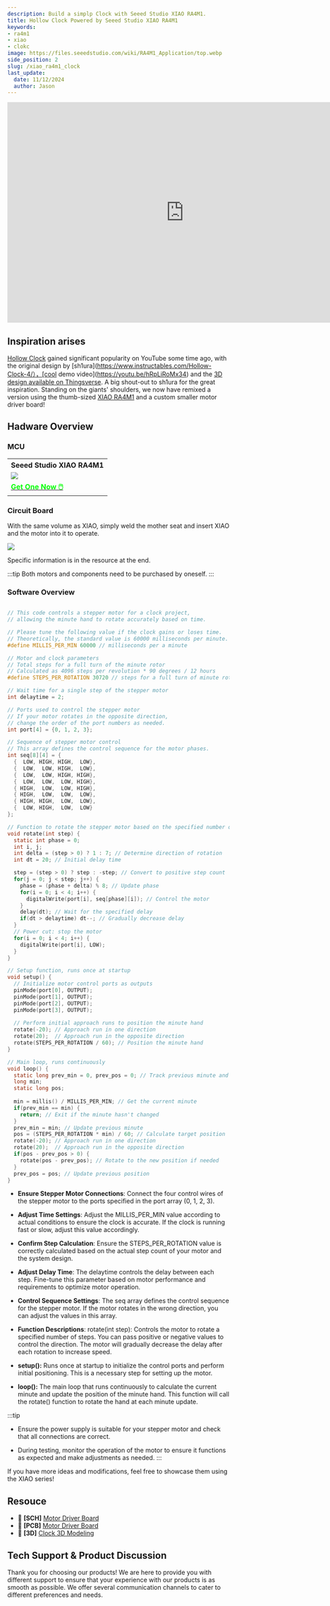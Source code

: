 ```yaml
---
description: Build a simplp Clock with Seeed Studio XIAO RA4M1.
title: Hollow Clock Powered by Seeed Studio XIAO RA4M1
keywords:
- ra4m1
- xiao
- clokc
image: https://files.seeedstudio.com/wiki/RA4M1_Application/top.webp
side_position: 2
slug: /xiao_ra4m1_clock
last_update:
  date: 11/12/2024
  author: Jason
---
```



<div class="table-center">
<iframe width="800" height="500" src="https://files.seeedstudio.com/wiki/RA4M1_Application/1.mp4" scrolling="no" border="0" frameborder="no" framespacing="0" allowfullscreen="true"> </iframe>
</div>


## Inspiration arises

[Hollow Clock](https://www.youtube.com/watch?v=jvoOgxK4EvI&ab_channel=TheWrench) gained significant popularity on YouTube some time ago, with the original design by [sh1ura](https://www.instructables.com/Hollow-Clock-4/），[cool demo video](https://youtu.be/hRpLiRoMx34) and the [3D design available on Thingsverse](https://www.thingiverse.com/thing:5636482). A big shout-out to sh1ura for the great inspiration.
Standing on the giants' shoulders, we now have remixed a version using the thumb-sized [XIAO RA4M1](https://www.seeedstudio.com/Seeed-XIAO-RA4M1-p-5943.html) and a custom smaller motor driver board!

## Hadware Overview

### MCU

<div class="table-center">
	<table align="center">
		<tr>
			<th>Seeed Studio XIAO RA4M1</th>
		</tr>
		<tr>
			<td><div style={{textAlign:'center'}}><img src="https://files.seeedstudio.com/wiki/XIAO-R4AM1/img/2-102010551-Seeed-Studio-XIAO-RA4M1-45font.jpg" style={{width:300, height:'auto'}}/></div></td>
		</tr>
		<tr>
			<td><div class="get_one_now_container" style={{textAlign: 'center'}}>
				<a class="get_one_now_item" href="https://www.seeedstudio.com/Seeed-XIAO-RA4M1-p-5943.html">
				<strong><span><font color={'FFFFFF'} size={"4"}> Get One Now 🖱️</font></span></strong>
				</a>
			</div></td>
		</tr>
	</table>
</div>


### Circuit Board

With the same volume as XIAO, simply weld the mother seat and insert XIAO and the motor into it to operate.

<div style={{textAlign:'center'}}><img src="https://files.seeedstudio.com/wiki/RA4M1_Application/2.png" style={{width:500, height:'auto'}}/></div>


Specific information is in the resource at the end.

:::tip
Both motors and components need to be purchased by oneself.
:::

### Software Overview
```c

// This code controls a stepper motor for a clock project,
// allowing the minute hand to rotate accurately based on time.

// Please tune the following value if the clock gains or loses time.
// Theoretically, the standard value is 60000 milliseconds per minute.
#define MILLIS_PER_MIN 60000 // milliseconds per a minute

// Motor and clock parameters
// Total steps for a full turn of the minute rotor
// Calculated as 4096 steps per revolution * 90 degrees / 12 hours
#define STEPS_PER_ROTATION 30720 // steps for a full turn of minute rotor

// Wait time for a single step of the stepper motor
int delaytime = 2;

// Ports used to control the stepper motor
// If your motor rotates in the opposite direction,
// change the order of the port numbers as needed.
int port[4] = {0, 1, 2, 3};

// Sequence of stepper motor control
// This array defines the control sequence for the motor phases.
int seq[8][4] = {
  {  LOW, HIGH, HIGH,  LOW},
  {  LOW,  LOW, HIGH,  LOW},
  {  LOW,  LOW, HIGH, HIGH},
  {  LOW,  LOW,  LOW, HIGH},
  { HIGH,  LOW,  LOW, HIGH},
  { HIGH,  LOW,  LOW,  LOW},
  { HIGH, HIGH,  LOW,  LOW},
  {  LOW, HIGH,  LOW,  LOW}
};

// Function to rotate the stepper motor based on the specified number of steps
void rotate(int step) {
  static int phase = 0;
  int i, j;
  int delta = (step > 0) ? 1 : 7; // Determine direction of rotation
  int dt = 20; // Initial delay time

  step = (step > 0) ? step : -step; // Convert to positive step count
  for(j = 0; j < step; j++) {
    phase = (phase + delta) % 8; // Update phase
    for(i = 0; i < 4; i++) {
      digitalWrite(port[i], seq[phase][i]); // Control the motor
    }
    delay(dt); // Wait for the specified delay
    if(dt > delaytime) dt--; // Gradually decrease delay
  }
  // Power cut: stop the motor
  for(i = 0; i < 4; i++) {
    digitalWrite(port[i], LOW);
  }
}

// Setup function, runs once at startup
void setup() {
  // Initialize motor control ports as outputs
  pinMode(port[0], OUTPUT);
  pinMode(port[1], OUTPUT);
  pinMode(port[2], OUTPUT);
  pinMode(port[3], OUTPUT);
  
  // Perform initial approach runs to position the minute hand
  rotate(-20); // Approach run in one direction
  rotate(20);  // Approach run in the opposite direction
  rotate(STEPS_PER_ROTATION / 60); // Position the minute hand
}

// Main loop, runs continuously
void loop() {
  static long prev_min = 0, prev_pos = 0; // Track previous minute and position
  long min;
  static long pos;
  
  min = millis() / MILLIS_PER_MIN; // Get the current minute
  if(prev_min == min) {
    return; // Exit if the minute hasn't changed
  }
  prev_min = min; // Update previous minute
  pos = (STEPS_PER_ROTATION * min) / 60; // Calculate target position
  rotate(-20); // Approach run in one direction
  rotate(20);  // Approach run in the opposite direction
  if(pos - prev_pos > 0) {
    rotate(pos - prev_pos); // Rotate to the new position if needed
  }
  prev_pos = pos; // Update previous position
}

```

- **Ensure Stepper Motor Connections**:
Connect the four control wires of the stepper motor to the ports specified in the port array (0, 1, 2, 3).

- **Adjust Time Settings**:
Adjust the MILLIS_PER_MIN value according to actual conditions to ensure the clock is accurate. If the clock is running fast or slow, adjust this value accordingly.

- **Confirm Step Calculation**:
Ensure the STEPS_PER_ROTATION value is correctly calculated based on the actual step count of your motor and the system design.

- **Adjust Delay Time**:
The delaytime controls the delay between each step. Fine-tune this parameter based on motor performance and requirements to optimize motor operation.

- **Control Sequence Settings**:
The seq array defines the control sequence for the stepper motor. If the motor rotates in the wrong direction, you can adjust the values in this array.

- **Function Descriptions**:
rotate(int step): Controls the motor to rotate a specified number of steps. You can pass positive or negative values to control the direction. The motor will gradually decrease the delay after each rotation to increase speed.

- **setup():** Runs once at startup to initialize the control ports and perform initial positioning. This is a necessary step for setting up the motor.

- **loop():** The main loop that runs continuously to calculate the current minute and update the position of the minute hand. This function will call the rotate() function to rotate the hand at each minute update.

:::tip

- Ensure the power supply is suitable for your stepper motor and check that all connections are correct.

- During testing, monitor the operation of the motor to ensure it functions as expected and make adjustments as needed.
:::


If you have more ideas and modifications, feel free to showcase them using the XIAO series!

## Resouce

- 📄 **[SCH]** [Motor Driver Board](https://files.seeedstudio.com/wiki/RA4M1_Application/4.zip)
- 📄 **[PCB]** [Motor Driver Board](https://files.seeedstudio.com/wiki/RA4M1_Application/xiao.pcb)
- 📄 **[3D]** [Clock 3D Modeling](https://files.seeedstudio.com/wiki/RA4M1_Application/clock.zip)


## Tech Support & Product Discussion

Thank you for choosing our products! We are here to provide you with different support to ensure that your experience with our products is as smooth as possible. We offer several communication channels to cater to different preferences and needs.

<div class="button_tech_support_container">
<a href="https://forum.seeedstudio.com/" class="button_forum"></a> 
<a href="https://www.seeedstudio.com/contacts" class="button_email"></a>
</div>

<div class="button_tech_support_container">
<a href="https://discord.gg/eWkprNDMU7" class="button_discord"></a> 
<a href="https://github.com/Seeed-Studio/wiki-documents/discussions/69" class="button_discussion"></a>
</div>
